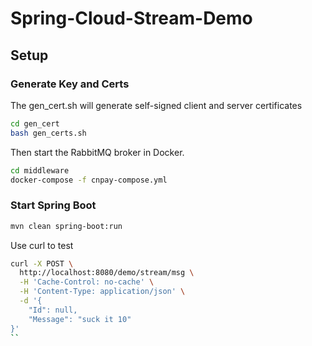 # Spring-Cloud-Stream-Demo

## Setup

### Generate Key and Certs

The gen_cert.sh will generate self-signed client and server certificates

```bash
cd gen_cert
bash gen_certs.sh
```

Then start the RabbitMQ broker in Docker.

```bash
cd middleware
docker-compose -f cnpay-compose.yml
```

### Start Spring Boot

```bash
mvn clean spring-boot:run
```

Use curl to test

```bash
curl -X POST \
  http://localhost:8080/demo/stream/msg \
  -H 'Cache-Control: no-cache' \
  -H 'Content-Type: application/json' \
  -d '{
    "Id": null,
    "Message": "suck it 10"
}'
``
